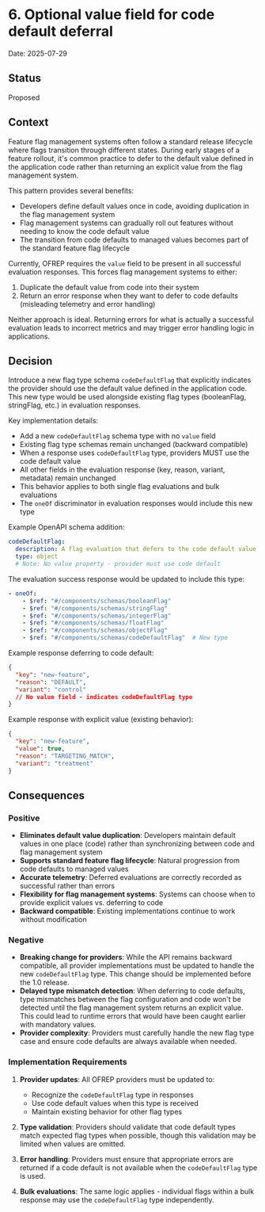 # 6. Optional value field for code default deferral

Date: 2025-07-29

## Status

Proposed

## Context

Feature flag management systems often follow a standard release lifecycle where flags transition through different states. During early stages of a feature rollout, it's common practice to defer to the default value defined in the application code rather than returning an explicit value from the flag management system.

This pattern provides several benefits:
- Developers define default values once in code, avoiding duplication in the flag management system
- Flag management systems can gradually roll out features without needing to know the code default value
- The transition from code defaults to managed values becomes part of the standard feature flag lifecycle

Currently, OFREP requires the `value` field to be present in all successful evaluation responses. This forces flag management systems to either:
1. Duplicate the default value from code into their system
2. Return an error response when they want to defer to code defaults (misleading telemetry and error handling)

Neither approach is ideal. Returning errors for what is actually a successful evaluation leads to incorrect metrics and may trigger error handling logic in applications.

## Decision

Introduce a new flag type schema `codeDefaultFlag` that explicitly indicates the provider should use the default value defined in the application code. This new type would be used alongside existing flag types (booleanFlag, stringFlag, etc.) in evaluation responses.

Key implementation details:
- Add a new `codeDefaultFlag` schema type with no `value` field
- Existing flag type schemas remain unchanged (backward compatible)
- When a response uses `codeDefaultFlag` type, providers MUST use the code default value
- All other fields in the evaluation response (key, reason, variant, metadata) remain unchanged
- This behavior applies to both single flag evaluations and bulk evaluations
- The `oneOf` discriminator in evaluation responses would include this new type

Example OpenAPI schema addition:
```yaml
codeDefaultFlag:
  description: A flag evaluation that defers to the code default value
  type: object
  # Note: No value property - provider must use code default
```

The evaluation success response would be updated to include this type:
```yaml
- oneOf:
    - $ref: "#/components/schemas/booleanFlag"
    - $ref: "#/components/schemas/stringFlag"
    - $ref: "#/components/schemas/integerFlag"
    - $ref: "#/components/schemas/floatFlag"
    - $ref: "#/components/schemas/objectFlag"
    - $ref: "#/components/schemas/codeDefaultFlag"  # New type
```

Example response deferring to code default:
```json
{
  "key": "new-feature",
  "reason": "DEFAULT",
  "variant": "control"
  // No value field - indicates codeDefaultFlag type
}
```

Example response with explicit value (existing behavior):
```json
{
  "key": "new-feature",
  "value": true,
  "reason": "TARGETING_MATCH",
  "variant": "treatment"
}
```

## Consequences

### Positive

- **Eliminates default value duplication**: Developers maintain default values in one place (code) rather than synchronizing between code and flag management system
- **Supports standard feature flag lifecycle**: Natural progression from code defaults to managed values
- **Accurate telemetry**: Deferred evaluations are correctly recorded as successful rather than errors
- **Flexibility for flag management systems**: Systems can choose when to provide explicit values vs. deferring to code
- **Backward compatible**: Existing implementations continue to work without modification

### Negative

- **Breaking change for providers**: While the API remains backward compatible, all provider implementations must be updated to handle the new `codeDefaultFlag` type. This change should be implemented before the 1.0 release.
- **Delayed type mismatch detection**: When deferring to code defaults, type mismatches between the flag configuration and code won't be detected until the flag management system returns an explicit value. This could lead to runtime errors that would have been caught earlier with mandatory values.
- **Provider complexity**: Providers must carefully handle the new flag type case and ensure code defaults are always available when needed.

### Implementation Requirements

1. **Provider updates**: All OFREP providers must be updated to:
   - Recognize the `codeDefaultFlag` type in responses
   - Use code default values when this type is received
   - Maintain existing behavior for other flag types

2. **Type validation**: Providers should validate that code default types match expected flag types when possible, though this validation may be limited when values are omitted.

3. **Error handling**: Providers must ensure that appropriate errors are returned if a code default is not available when the `codeDefaultFlag` type is used.

4. **Bulk evaluations**: The same logic applies - individual flags within a bulk response may use the `codeDefaultFlag` type independently.